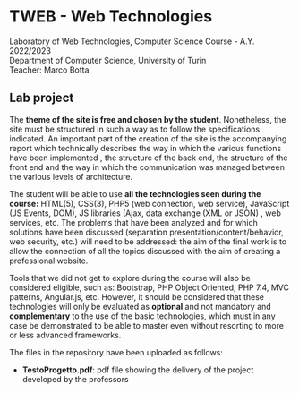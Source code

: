 # TWEB - Web Technologies
Laboratory of Web Technologies, Computer Science Course - A.Y. 2022/2023  
Department of Computer Science, University of Turin  
Teacher: Marco Botta

## Lab project
The **theme of the site is free and chosen by the student**. Nonetheless, the site must be structured in such a way as to follow the specifications indicated. An important part of the creation of the site is the accompanying report which technically describes the way in which the various functions have been implemented , the structure of the back end, the structure of the front end and the way in which the communication was managed between the various levels of architecture.

The student will be able to use **all the technologies seen during the course:** HTML(5), CSS(3), PHP5 (web connection, web service), JavaScript (JS Events, DOM), JS libraries (Ajax, data exchange (XML or JSON) , web services, etc. The problems that have been analyzed and for which solutions have been discussed (separation presentation/content/behavior, web security, etc.) will need to be addressed: the aim of the final work is to allow the connection of all the topics discussed with the aim of creating a professional website.

Tools that we did not get to explore during the course will also be considered eligible, such as: Bootstrap, PHP Object Oriented, PHP 7.4, MVC patterns, Angular.js, etc. However, it should be considered that these technologies will only be evaluated as **optional** and not mandatory and **complementary** to the use of the basic technologies, which must in any case be demonstrated to be able to master even without resorting to more or less advanced frameworks.

The files in the repository have been uploaded as follows:
* **TestoProgetto.pdf**: pdf file showing the delivery of the project developed by the professors
